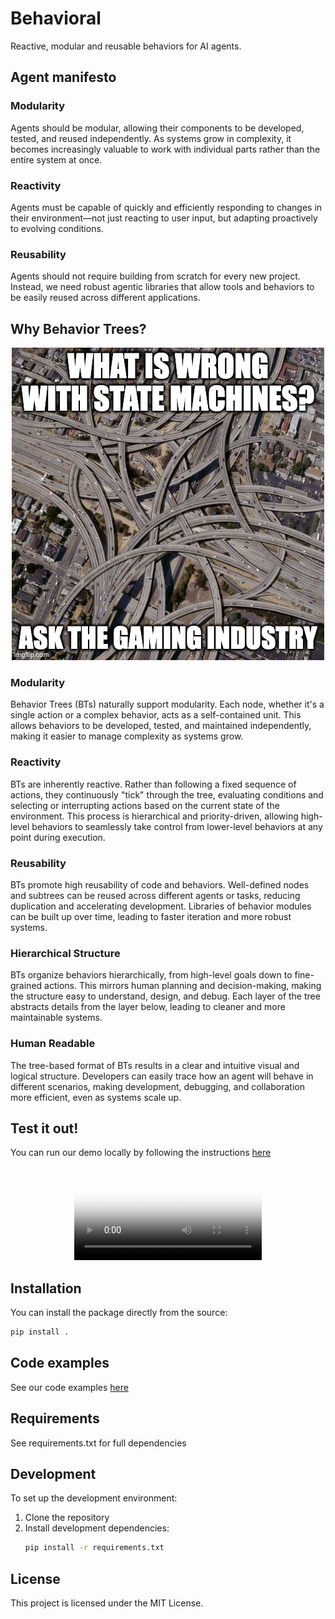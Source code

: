 # Behavioral

Reactive, modular and reusable behaviors for AI agents.

## Agent manifesto

### Modularity

Agents should be modular, allowing their components to be developed, tested, and reused independently. As systems grow in complexity, it becomes increasingly valuable to work with individual parts rather than the entire system at once.

### Reactivity

Agents must be capable of quickly and efficiently responding to changes in their environment—not just reacting to user input, but adapting proactively to evolving conditions.

### Reusability

Agents should not require building from scratch for every new project. Instead, we need robust agentic libraries that allow tools and behaviors to be easily reused across different applications.

## Why Behavior Trees?

<p align="center">
    <img
      src="./assets/fsms.jpg"
    />
</p>

### Modularity

Behavior Trees (BTs) naturally support modularity. Each node, whether it's a single action or a complex behavior, acts as a self-contained unit. This allows behaviors to be developed, tested, and maintained independently, making it easier to manage complexity as systems grow.

### Reactivity

BTs are inherently reactive. Rather than following a fixed sequence of actions, they continuously "tick" through the tree, evaluating conditions and selecting or interrupting actions based on the current state of the environment. This process is hierarchical and priority-driven, allowing high-level behaviors to seamlessly take control from lower-level behaviors at any point during execution.

### Reusability

BTs promote high reusability of code and behaviors. Well-defined nodes and subtrees can be reused across different agents or tasks, reducing duplication and accelerating development. Libraries of behavior modules can be built up over time, leading to faster iteration and more robust systems.

### Hierarchical Structure

BTs organize behaviors hierarchically, from high-level goals down to fine-grained actions. This mirrors human planning and decision-making, making the structure easy to understand, design, and debug. Each layer of the tree abstracts details from the layer below, leading to cleaner and more maintainable systems.

### Human Readable

The tree-based format of BTs results in a clear and intuitive visual and logical structure. Developers can easily trace how an agent will behave in different scenarios, making development, debugging, and collaboration more efficient, even as systems scale up.


## Test it out!

You can run our demo locally by following the instructions [here](./demo/README.md)

<p align="center">
    <video controls poster="./assets/demo.png">
        <source src="./assets/behavioral_demo.mp4">
    </video>
</p>

## Installation

You can install the package directly from the source:

```bash
pip install .
```
## Code examples

See our code examples [here](./demo/examples/)

## Requirements

See requirements.txt for full dependencies

## Development

To set up the development environment:

1. Clone the repository
2. Install development dependencies:
   ```bash
   pip install -r requirements.txt
   ```

## License

This project is licensed under the MIT License. 